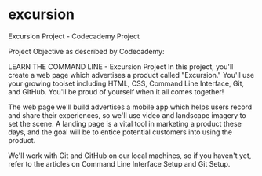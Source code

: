 # excursion
Excursion Project - Codecademy Project
 
 Project Objective as described by Codecademy:

LEARN THE COMMAND LINE - Excursion Project
In this project, you'll create a web page which advertises a product called "Excursion." You'll use your growing toolset 
including HTML, CSS, Command Line Interface, Git, and GitHub. You'll be proud of yourself when it all comes together!

The web page we'll build advertises a mobile app which helps users record and share their experiences, so we'll use video 
and landscape imagery to set the scene. A landing page is a vital tool in marketing a product these days, and the goal will 
be to entice potential customers into using the product.

We'll work with Git and GitHub on our local machines, so if you haven't yet, refer to the articles on Command Line 
Interface Setup and Git Setup.
